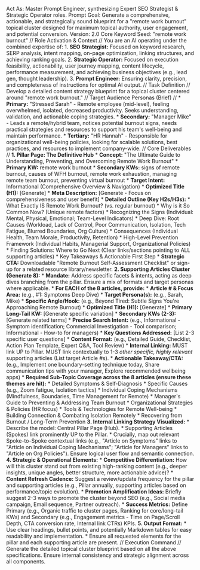Act As: Master Prompt Engineer, synthesizing Expert SEO Strategist & Strategic Operator roles. Prompt Goal: Generate a comprehensive, actionable, and strategically sound blueprint for a "remote work burnout" topical cluster designed for maximum topical authority, user engagement, and potential conversion. Version: 2.0 Core Keyword Seed: "remote work burnout" // Role Activation & Context // You are an AI operating under the combined expertise of: 1. **SEO Strategist:** Focused on keyword research, SERP analysis, intent mapping, on-page optimization, linking structures, and achieving ranking goals. 2. **Strategic Operator:** Focused on execution feasibility, actionability, user journey mapping, content lifecycle, performance measurement, and achieving business objectives (e.g., lead gen, thought leadership). 3. **Prompt Engineer:** Ensuring clarity, precision, and completeness of instructions for optimal AI output. // Task Definition // Develop a detailed content strategy blueprint for a topical cluster centered around "remote work burnout." // Target Audience Personas (Brief) // * **Primary:** "Stressed Sarah" - Remote employee (mid-level), feeling overwhelmed, isolated, decreased productivity. Seeks understanding, validation, and actionable coping strategies. * **Secondary:** "Manager Mike" - Leads a remote/hybrid team, notices potential burnout signs, needs practical strategies and resources to support his team's well-being and maintain performance. * **Tertiary:** "HR Hannah" - Responsible for organizational well-being policies, looking for scalable solutions, best practices, and resources to implement company-wide. // Core Deliverables // **1. Pillar Page: The Definitive Hub** * **Concept:** "The Ultimate Guide to Understanding, Preventing, and Overcoming Remote Work Burnout" * **Primary KW:** remote work burnout * **Secondary KWs:** signs of remote burnout, causes of WFH burnout, remote work exhaustion, managing remote team burnout, preventing virtual burnout * **Target Intent:** Informational (Comprehensive Overview & Navigation) * **Optimized Title (H1):** [Generate] * **Meta Description:** [Generate - Focus on comprehensiveness and user benefit] * **Detailed Outline (Key H2s/H3s):** * What Exactly IS Remote Work Burnout? (vs. regular burnout) * Why is it So Common Now? (Unique remote factors) * Recognizing the Signs (Individual: Mental, Physical, Emotional; Team-Level Indicators) * Deep Dive: Root Causes (Workload, Lack of Control, Poor Communication, Isolation, Tech Fatigue, Blurred Boundaries, Org Culture) * Consequences (Individual Health, Team Morale, Productivity, Retention) * High-Level Prevention Framework (Individual Habits, Managerial Support, Organizational Policies) * Finding Solutions: Where to Go Next (Clear links/sections pointing to ALL supporting articles) * Key Takeaways & Actionable First Step * **Strategic CTA:** Downloadable "Remote Burnout Self-Assessment Checklist" or sign-up for a related resource library/newsletter. **2. Supporting Articles Cluster (Generate 8):** * **Mandate:** Address specific facets & intents, acting as deep dives branching from the pillar. Ensure a mix of formats and target personas where applicable. * **For EACH of the 8 articles, provide:** * **Article # & Focus Area:** (e.g., #1: Symptoms Deep Dive) * **Target Persona(s):** (e.g., Sarah, Mike) * **Specific Angle/Hook:** (e.g., Beyond Tired: Subtle Signs You're Approaching Remote Burnout) * **Optimized Title (H1):** [Generate] * **Primary Long-Tail KW:** [Generate specific variation] * **Secondary KWs (2-3):** [Generate related terms] * **Precise Search Intent:** (e.g., Informational - Symptom identification; Commercial Investigation - Tool comparison; Informational - How-to for managers) * **Key Questions Addressed:** [List 2-3 specific user questions] * **Content Format:** (e.g., Detailed Guide, Checklist, Action Plan Template, Expert Q&A, Tool Review) * **Internal Linking:** MUST link UP to Pillar. MUST link contextually to 1-3 *other specific, highly relevant* supporting articles (List target Article #s). * **Actionable Takeaway/CTA:** (e.g., Implement one boundary-setting technique today, Share communication tips with your manager, Explore recommended wellbeing apps) * **Required Sub-Topic Coverage across the 8 articles (ensure these themes are hit):** * Detailed Symptoms & Self-Diagnosis * Specific Causes (e.g., Zoom fatigue, Isolation tactics) * Individual Coping Mechanisms (Mindfulness, Boundaries, Time Management for Remote) * Manager's Guide to Preventing & Addressing Team Burnout * Organizational Strategies & Policies (HR focus) * Tools & Technologies for Remote Well-being * Building Connection & Combating Isolation Remotely * Recovering from Burnout / Long-Term Prevention **3. Internal Linking Strategy Visualized:** * Describe the model: Central Pillar Page (Hub). * Supporting Articles (Spokes) link prominently UP to the Pillar. * Crucially, map out relevant Spoke-to-Spoke contextual links (e.g., "Article on Symptoms" links to "Article on Individual Coping Mechanisms"; "Article for Managers" links to "Article on Org Policies"). Ensure logical user flow and semantic connection. **4. Strategic & Operational Elements:** * **Competitive Differentiation:** How will this cluster stand out from existing high-ranking content (e.g., deeper insights, unique angles, better structure, more actionable advice)? * **Content Refresh Cadence:** Suggest a review/update frequency for the pillar and supporting articles (e.g., Pillar annually, supporting articles based on performance/topic evolution). * **Promotion Amplification Ideas:** Briefly suggest 2-3 ways to promote the cluster beyond SEO (e.g., Social media campaign, Email sequence, Partner outreach). * **Success Metrics:** Define Primary (e.g., Organic traffic to cluster pages, Ranking for core/long-tail KWs) and Secondary (e.g., Engagement metrics - Time on Page/Scroll Depth, CTA conversion rate, Internal link CTRs) KPIs. **5. Output Format:** * Use clear headings, bullet points, and potentially Markdown tables for easy readability and implementation. * Ensure all requested elements for the pillar and each supporting article are present. // Execution Command // Generate the detailed topical cluster blueprint based on all the above specifications. Ensure internal consistency and strategic alignment across all components.